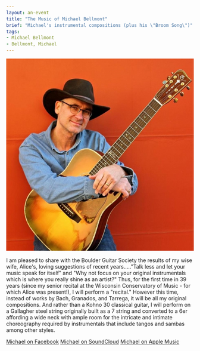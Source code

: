 ```yaml
---
layout: an-event
title: "The Music of Michael Bellmont"
brief: "Michael's instrumental compositions (plus his \"Broom Song\")"
tags:
- Michael Bellmont
- Bellmont, Michael
---
```

![MichaelBellmont](/pics/20160229-MichaelBellmont.jpg)

I am pleased to share with the Boulder Guitar Society the results of my wise wife, Alice's, loving suggestions of recent years....."Talk less and let your music speak for itself" and "Why not focus on your original instrumentals which is where you really shine as an artist?"   Thus, for the first time in 39 years (since my senior recital at the Wisconsin Conservatory of Music - for which Alice was present!), I will perform a "recital."  However this time, instead of works by Bach, Granados, and Tarrega, it will be all my original compositions.  And rather than a Kohno 30 classical guitar, I will perform on a Gallagher steel string originally built as a 7 string and converted to a 6er affording a wide neck with ample room for the intricate and intimate choreography required by instrumentals that include tangos and sambas among other styles. 

[Michael on Facebook](https://www.facebook.com/michael.bellmont.9/)
[Michael on SoundCloud](https://soundcloud.com/user-447698990)
[Michael on Apple Music](https://music.apple.com/us/artist/michael-bellmont/1156473663)
